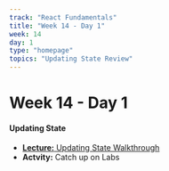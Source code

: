 ```yaml
---
track: "React Fundamentals"
title: "Week 14 - Day 1"
week: 14
day: 1
type: "homepage"
topics: "Updating State Review"
---
```



# Week 14 - Day 1

#### Updating State
- [**Lecture:** Updating State Walkthrough](/react-fundamentals/week-14/day-1/lecture-materials/updating-state-walkthrough/)
- **Actvity:** Catch up on Labs
